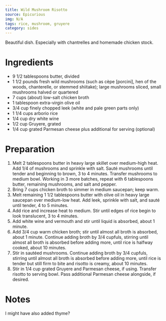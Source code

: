 ```yaml
---
title: Wild Mushroom Risotto
source: Epicurious
img: N/A
tags: rice, mushroom, gruyere
category: sides
---
```


Beautiful dish. Especially with chantrelles and homemade chicken stock.

Ingredients
===========

* 9 1/2 tablespoons butter, divided
* 1 1/2 pounds fresh wild mushrooms (such as cèpe [porcini], hen of the woods, chanterelle, or stemmed shiitake); large mushrooms sliced, small mushrooms halved or quartered
* 7 cups (about) low-salt chicken broth
* 1 tablespoon extra-virgin olive oil
* 3/4 cup finely chopped leek (white and pale green parts only)
* 1 1/4 cups arborio rice
* 1/4 cup dry white wine
* 1/2 cup Gruyere, grated
* 1/4 cup grated Parmesan cheese plus additional for serving (optional)

Preparation
===========
1. Melt 2 tablespoons butter in heavy large skillet over medium-high heat. Add 1/4 of mushrooms and sprinkle with salt. Sauté mushrooms until tender and beginning to brown, 3 to 4 minutes. Transfer mushrooms to medium bowl. Working in 3 more batches, repeat with 6 tablespoons butter, remaining mushrooms, and salt and pepper.
2. Bring 7 cups chicken broth to simmer in medium saucepan; keep warm.
3. Melt remaining 1 1/2 tablespoons butter with olive oil in heavy large saucepan over medium-low heat. Add leek, sprinkle with salt, and sauté until tender, 4 to 5 minutes.
4. Add rice and increase heat to medium. Stir until edges of rice begin to look translucent, 3 to 4 minutes.
5. Add white wine and vermouth and stir until liquid is absorbed, about 1 minute.
6. Add 3/4 cup warm chicken broth; stir until almost all broth is absorbed, about 1 minute. Continue adding broth by 3/4 cupfuls, stirring until almost all broth is absorbed before adding more, until rice is halfway cooked, about 10 minutes.
7. Stir in sautéed mushrooms. Continue adding broth by 3/4 cupfuls, stirring until almost all broth is absorbed before adding more, until rice is tender but still firm to bite and risotto is creamy, about 10 minutes.
8. Stir in 1/4 cup grated Gruyere and Parmesan cheese, if using. Transfer risotto to serving bowl. Pass additional Parmesan cheese alongside, if desired.

Notes
=====

I might have also added thyme?
